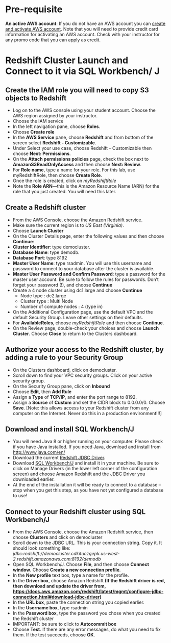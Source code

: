# Pre-requisite

**An active AWS account**: If you do not have an AWS account you can [create and activate AWS account](https://aws.amazon.com/premiumsupport/knowledge-center/create-and-activate-aws-account/). Note that you will need to provide credit card information for activating an AWS account.  Check with your instructor for any promo code that you can apply as credit.


# Redshift Cluster Launch and Connect to it via SQL Workbench/ J

## Create the IAM role you will need to copy S3 objects to Redshift
* Log on to the AWS console using your student account. Choose the AWS region assigned by your instructor.
* Choose the IAM service
* In the left navigation pane, choose **Roles**. 
* Choose **Create role**
* In the **AWS Service** pane, choose **Redshift** and from bottom of the screen select **Redshift - Customizable**. 
* Under Select your use case, choose Redshift - Customizable then choose **Next: Permissions**. 
* On the **Attach permissions policies** page, check the box next to **AmazonS3ReadOnlyAccess** and then choose **Next: Review**. 
* For **Role name**, type a name for your role. For this lab, use myRedshiftRole, then choose **Create Role**. 
* Once the role is created, click on *myRedshiftRole*
* Note the **Role ARN**—this is the Amazon Resource Name (ARN) for the role that you just created. You will need this later.


## Create a Redshift cluster
* From the AWS Console, choose the Amazon Redshift service.
* Make sure the current region is to *US East (Virginia)*.
* Choose **Launch Cluster**
* On the Cluster Details page, enter the following values and then choose **Continue**: 
* **Cluster Identifier**: type democluster. 
* **Database Name**: type demodb. 
* **Database Port**: type 8192
* **Master User Name**: type rsadmin. You will use this username and password to connect to your database after the cluster is available. 
* **Master User Password and Confirm Password**: type a password for the master user account. Be sure to follow the rules for passwords. Don’t forget your password (!), and choose **Continue**
* Create a 4 node cluster using dc1.large 	and choose **Continue**
  * Node type : dc2.large
  * Cluster type : Multi Node
  * Number of compute nodes : 4 (type in)
* On the Additional Configuration page, use the default VPC and the default Security Group. Leave other settings on their defaults.
* For **AvailableRoles**, choose *myRedshiftRole* and then choose **Continue**. 
* On the Review page, double-check your choices and choose **Launch Cluster**. Choose **Close** to return to the Clusters dashboard.

## Authorize your access to the Redshift cluster, by adding a rule to your Security Group
* On the Clusters dashboard, click on democluster.
* Scroll down to find your VPC security groups. Click on your active security group.
* On the Security Group pane, click on **Inbound**
* Choose **Edit**, then **Add Rule**
* Assign a **Type** of **TCP/IP**, and enter the port range to 8192.
* Assign a **Source** of **Custom** and set the CIDR block to 0.0.0.0/0. Choose **Save**. [Note: this allows access to your Redshift cluster from any computer on the Internet. Never do this in a production environment!!!]

## Download and install SQL Workbench/J
* You will need Java 8 or higher running on your computer. Please check if you have Java installed. If you need Java, download and install from http://www.java.com/en/ 
* Download the current [Redshift JDBC Driver](https://s3.amazonaws.com/redshift-downloads/drivers/RedshiftJDBC42-1.2.10.1009.jar). 
* Download [SQL Workbench/J]( http://www.sql-workbench.net/downloads.html) and install it in your machine. Be sure to click on Manage Drivers (in the lower left corner of the configuration screen) and choose Amazon Redshift and the JDBC Driver you downloaded earlier.
* At the end of the installation it will be ready to connect to a database – stop when you get this step, as you have not yet configured a database to use!


## Connect to your Redshift cluster using SQL Workbench/J
* From the AWS Console, choose the Amazon Redshift service, then choose **Clusters** and click on democluster
* Scroll down to the JDBC URL. This is your connection string. Copy it. It should look something like:  _jdbc:redshift://democluster.cdkituczqepk.us-west-2.redshift.amazonaws.com:8192/demodb_
* Open SQL Workbench/J. Choose **File**, and then choose **Connect window**. Choose **Create a new connection profile**. 
* In the **New profile** text box, type a name for the profile. 
* In the **Driver box**, choose Amazon Redshift __(If the Redshift driver is red, then download and update the driver from, https://docs.aws.amazon.com/redshift/latest/mgmt/configure-jdbc-connection.html#download-jdbc-driver)__
* In the **URL box**, paste the connection string you copied earlier.
* In the **Username box**, type rsadmin
* In the **Password box**, type the password you chose when you created the Redshift cluster
* IMPORTANT: be sure to click to **Autocommit box**
* Choose **Test**. If there are any error messages, do what you need to fix them. If the test succeeds, choose **OK**.
